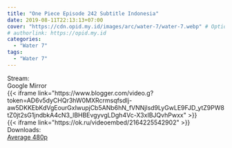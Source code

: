 ```yaml
---
title: "One Piece Episode 242 Subtitle Indonesia"
date: 2019-08-11T22:13:13+07:00
cover: "https://cdn.opid.my.id/images/arc/water-7/water-7.webp" # Optional, cover
# authorlink: https://opid.my.id
categories:
  - "Water 7"
tags:
  - "Water 7"
---
```

<div class="ui menu violet borderless inverted">
  <div class="header item active">
        Stream:
    </div>
  <a class="active item" data-tab="google">
    <i class="google drive icon"></i> Google
  </a>
  <a class="item nounderline" data-tab="mirror">
    <i class="odnoklassniki icon"></i> Mirror
  </a>
</div>
<div class="ui bottom attached tab segment active" style="border:0 !important;" data-tab="google">
 {{< iframe link="https://www.blogger.com/video.g?token=AD6v5dyCHQr3hW0MXRcrmsqfsdIj-aw5DKKEbKdVgEourGxIwupjCb5ANb6hN_fVNNjlsd9LyGwLE9FJD_ytZ9PW8tZ0jt2sG1jndbkA4cN3_lBHBEvgyvgLDgh4Vc-X3xIBJQvhPwxx" >}}
</div>
<div class="ui bottom attached tab segment" style="border:0 !important;" data-tab="mirror">
{{< iframe link="https://ok.ru/videoembed/2164225542902" >}}
</div>
<div class="ui menu violet borderless inverted">
  <div class="header item active">
        Downloads:
    </div>
  <a class="item nounderline" href="https://ouo.io/yEOX2f" target="_blank" rel="dofollow"><i class="google drive icon"></i>
    Average 480p</a>
</div>